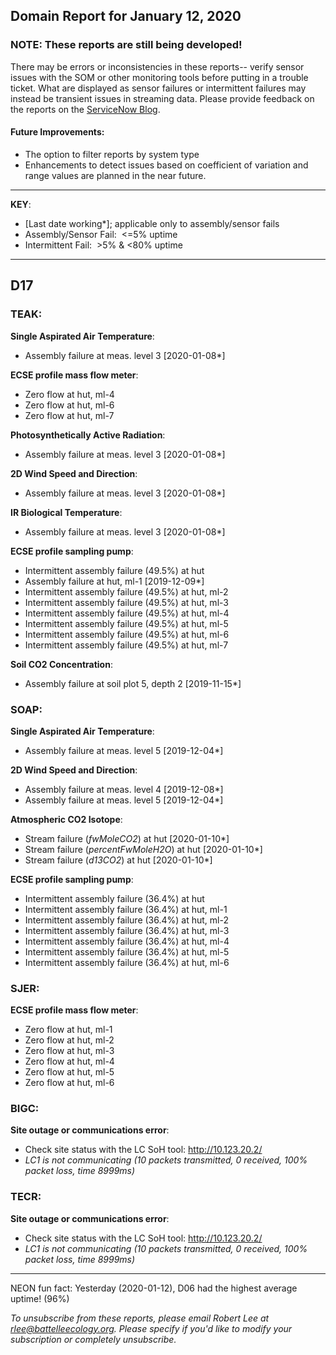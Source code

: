 ## Domain Report for January 12, 2020


### NOTE: These reports are still being developed!
There may be errors or inconsistencies in these reports-- verify sensor issues with the SOM or other monitoring tools before putting in a trouble ticket. What are displayed as sensor failures or intermittent failures may instead be transient issues in streaming data.
Please provide feedback on the reports on the [ServiceNow Blog](https://neon.service-now.com/community?id=community_blog&sys_id=9b4fbe8adbed734017ecf9041d9619be).

#### Future Improvements: 
 - The option to filter reports by system type 
 - Enhancements to detect issues based on coefficient of variation and range values are planned in the near future.

***

**KEY**:

 - [Last date working*]; applicable only to assembly/sensor fails
 - Assembly/Sensor Fail:&nbsp;&nbsp;<=5% uptime
 - Intermittent Fail:&nbsp;&nbsp;>5% & <80% uptime

***
## D17

### TEAK:

**Single Aspirated Air Temperature**:
 - Assembly failure at meas. level 3 [2020-01-08*]

**ECSE profile mass flow meter**:
 - Zero flow at hut, ml-4
 - Zero flow at hut, ml-6
 - Zero flow at hut, ml-7

**Photosynthetically Active Radiation**:
 - Assembly failure at meas. level 3 [2020-01-08*]

**2D Wind Speed and Direction**:
 - Assembly failure at meas. level 3 [2020-01-08*]

**IR Biological Temperature**:
 - Assembly failure at meas. level 3 [2020-01-08*]

**ECSE profile sampling pump**:
 - Intermittent assembly failure (49.5%) at hut
 - Assembly failure at hut, ml-1 [2019-12-09*]
 - Intermittent assembly failure (49.5%) at hut, ml-2
 - Intermittent assembly failure (49.5%) at hut, ml-3
 - Intermittent assembly failure (49.5%) at hut, ml-4
 - Intermittent assembly failure (49.5%) at hut, ml-5
 - Intermittent assembly failure (49.5%) at hut, ml-6
 - Intermittent assembly failure (49.5%) at hut, ml-7

**Soil CO2 Concentration**:
 - Assembly failure at soil plot 5, depth 2 [2019-11-15*]

### SOAP:

**Single Aspirated Air Temperature**:
 - Assembly failure at meas. level 5 [2019-12-04*]

**2D Wind Speed and Direction**:
 - Assembly failure at meas. level 4 [2019-12-08*]
 - Assembly failure at meas. level 5 [2019-12-04*]

**Atmospheric CO2 Isotope**:
 - Stream failure (_fwMoleCO2_) at hut [2020-01-10*]
 - Stream failure (_percentFwMoleH2O_) at hut [2020-01-10*]
 - Stream failure (_d13CO2_) at hut [2020-01-10*]

**ECSE profile sampling pump**:
 - Intermittent assembly failure (36.4%) at hut
 - Intermittent assembly failure (36.4%) at hut, ml-1
 - Intermittent assembly failure (36.4%) at hut, ml-2
 - Intermittent assembly failure (36.4%) at hut, ml-3
 - Intermittent assembly failure (36.4%) at hut, ml-4
 - Intermittent assembly failure (36.4%) at hut, ml-5
 - Intermittent assembly failure (36.4%) at hut, ml-6

### SJER:

**ECSE profile mass flow meter**:
 - Zero flow at hut, ml-1
 - Zero flow at hut, ml-2
 - Zero flow at hut, ml-3
 - Zero flow at hut, ml-4
 - Zero flow at hut, ml-5
 - Zero flow at hut, ml-6

### BIGC:

**Site outage or communications error**:
 - Check site status with the LC SoH tool: http://10.123.20.2/
 - _LC1 is not communicating (10 packets transmitted, 0 received, 100% packet loss, time 8999ms)_

### TECR:

**Site outage or communications error**:
 - Check site status with the LC SoH tool: http://10.123.20.2/
 - _LC1 is not communicating (10 packets transmitted, 0 received, 100% packet loss, time 8999ms)_

***
NEON fun fact: Yesterday (2020-01-12), D06 had the highest average uptime! (96%)

_To unsubscribe from these reports, please email Robert Lee at rlee@battelleecology.org. Please specify if you'd like to modify your subscription or completely unsubscribe._
